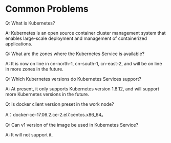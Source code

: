 
# Common Problems


Q: What is Kubernetes?

A: Kubernetes is an open source container cluster management system that enables large-scale deployment and management of containerized applications.

Q: What are the zones where the Kubernetes Service is available?

A: It is now on line in cn-north-1, cn-south-1, cn-east-2, and will be on line in more zones in the future.

Q: Which Kubernetes versions do Kubernetes Services support?

A: At present, it only supports Kubernetes version 1.8.12, and will support more Kubernetes versions in the future.

Q: Is docker client version preset in the work node?


A：docker-ce-17.06.2.ce-2.el7.centos.x86_64。

Q: Can v1 version of the image be used in Kubernetes Service?


A: It will not support it.
